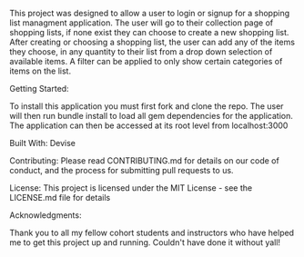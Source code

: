 This project was designed to allow a user to login or signup for a shopping list managment application. The user will go to their collection page of shopping lists, if none exist they can choose to create a new shopping list. After creating or choosing a shopping list, the user can add any of the items they choose, in any quantity to their list from a drop down selection of available items. A filter can be applied to only show certain categories of items on the list.
	

Getting Started:

To install this application you must first fork and clone the repo. The user will then run bundle install to load all gem dependencies for the application. The application can then be accessed at its root level from localhost:3000 
	
Built With:
Devise


Contributing:
Please read CONTRIBUTING.md for details on our code of conduct, and the process for submitting pull requests to us.

License:
This project is licensed under the MIT License - see the LICENSE.md file for details

Acknowledgments:

Thank you to all my fellow cohort students and instructors who have helped me to get this project up and running. Couldn't have done it without yall!